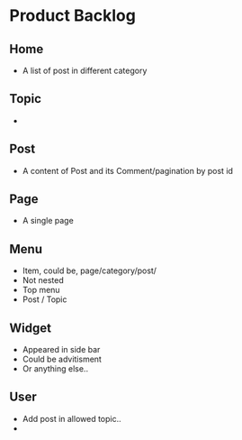 # Product Backlog


## Home

- A list of post in different category

## Topic

-

## Post

- A content of Post and its Comment/pagination by post id

## Page

- A single page 

## Menu

- Item, could be, page/category/post/
- Not nested
- Top menu
- Post / Topic

## Widget

- Appeared in side bar
- Could be advitisment
- Or anything else..

## User 

- Add post in allowed topic..
- 
